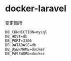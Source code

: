 # docker-laravel

変更箇所

```.env
DB_CONNECTION=mysql
DB_HOST=db
DB_PORT=3306
DB_DATABASE=db
DB_USERNAME=docker
DB_PASSWORD=docker
```
